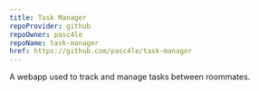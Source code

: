 ```yaml
---
title: Task Manager
repoProvider: github
repoOwner: pasc4le
repoName: task-manager
href: https://github.com/pasc4le/task-manager
---
```


A webapp used to track and manage tasks between roommates.
